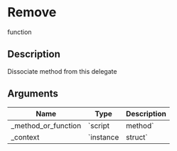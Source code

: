 # Remove

<span class="badge badge-secondary">function</span>

## Description
Dissociate method from this delegate

## Arguments
| Name | Type | Description |
| ---- | ---- | ----------- |
| _method_or_function | `script | method` |  |
| _context | `instance | struct` |  |